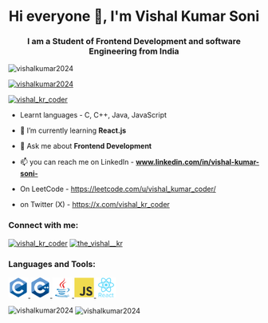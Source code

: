 <h1 align="center">Hi everyone 👋, I'm Vishal Kumar Soni</h1>
<h3 align="center">I am a Student of Frontend Development and software Engineering from India</h3>

<p align="left"> <img src="https://komarev.com/ghpvc/?username=vishalkumar2024&label=Profile%20views&color=0e75b6&style=flat" alt="vishalkumar2024" /> </p>

<p align="left"> <a href="https://github.com/ryo-ma/github-profile-trophy"><img src="https://github-profile-trophy.vercel.app/?username=vishalkumar2024" alt="vishalkumar2024" /></a> </p>

<p align="left"> <a href="https://twitter.com/vishal_kr_coder" target="blank"><img src="https://img.shields.io/twitter/follow/vishal_kr_coder?logo=twitter&style=for-the-badge" alt="vishal_kr_coder" /></a> </p>

- Learnt languages - C, C++, Java, JavaScript

- 🌱 I’m currently learning **React.js**

- 💬 Ask me about **Frontend Development**

- 📫 you can reach me on LinkedIn - **www.linkedin.com/in/vishal-kumar-soni-**
- On LeetCode - https://leetcode.com/u/vishal_kumar_coder/
- on Twitter (X) - https://x.com/vishal_kr_coder

<h3 align="left">Connect with me:</h3>
<p align="left">
<a href="https://twitter.com/vishal_kr_coder" target="blank"><img align="center" src="https://raw.githubusercontent.com/rahuldkjain/github-profile-readme-generator/master/src/images/icons/Social/twitter.svg" alt="vishal_kr_coder" height="30" width="40" /></a>
<a href="https://instagram.com/the_vishal__kr" target="blank"><img align="center" src="https://raw.githubusercontent.com/rahuldkjain/github-profile-readme-generator/master/src/images/icons/Social/instagram.svg" alt="the_vishal__kr" height="30" width="40" /></a>
</p>

<h3 align="left">Languages and Tools:</h3>
<p align="left"> <a href="https://www.cprogramming.com/" target="_blank" rel="noreferrer"> <img src="https://raw.githubusercontent.com/devicons/devicon/master/icons/c/c-original.svg" alt="c" width="40" height="40"/> </a> <a href="https://www.w3schools.com/cpp/" target="_blank" rel="noreferrer"> <img src="https://raw.githubusercontent.com/devicons/devicon/master/icons/cplusplus/cplusplus-original.svg" alt="cplusplus" width="40" height="40"/> </a> <a href="https://www.java.com" target="_blank" rel="noreferrer"> <img src="https://raw.githubusercontent.com/devicons/devicon/master/icons/java/java-original.svg" alt="java" width="40" height="40"/> </a> <a href="https://developer.mozilla.org/en-US/docs/Web/JavaScript" target="_blank" rel="noreferrer"> <img src="https://raw.githubusercontent.com/devicons/devicon/master/icons/javascript/javascript-original.svg" alt="javascript" width="40" height="40"/> </a> <a href="https://reactjs.org/" target="_blank" rel="noreferrer"> <img src="https://raw.githubusercontent.com/devicons/devicon/master/icons/react/react-original-wordmark.svg" alt="react" width="40" height="40"/> </a> </p>

<p><img align="left" src="https://github-readme-stats.vercel.app/api/top-langs?username=vishalkumar2024&show_icons=true&locale=en&layout=compact" alt="vishalkumar2024" /></p>

<p>&nbsp;<img align="center" src="https://github-readme-stats.vercel.app/api?username=vishalkumar2024&show_icons=true&locale=en" alt="vishalkumar2024" /></p>
